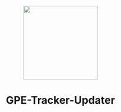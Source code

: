 <p align="center">
  <img width="200" height="200" src="https://wsrv.nl/?url=goldenphoenixexpressvtc.com/images/GPE.png&w=300&h=300&fit=cover&mask=circle">
</p>
<h1 align="center" id="title">GPE-Tracker-Updater</h1>
